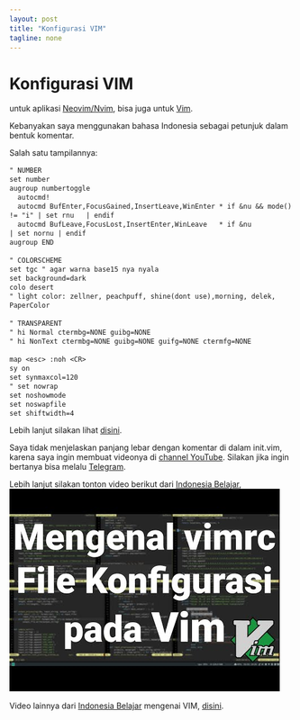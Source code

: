 ```yaml
---
layout: post
title: "Konfigurasi VIM"
tagline: none
---
```


# Konfigurasi VIM

untuk aplikasi [Neovim/Nvim](https://neovim.io/), bisa juga untuk [Vim](https://www.vim.org/).  

Kebanyakan saya menggunakan bahasa Indonesia sebagai petunjuk dalam bentuk komentar.  

Salah satu tampilannya:

```
" NUMBER
set number
augroup numbertoggle
  autocmd!
  autocmd BufEnter,FocusGained,InsertLeave,WinEnter * if &nu && mode() != "i" | set rnu   | endif
  autocmd BufLeave,FocusLost,InsertEnter,WinLeave   * if &nu                  | set nornu | endif
augroup END

" COLORSCHEME
set tgc " agar warna base15 nya nyala
set background=dark
colo desert
" light color: zellner, peachpuff, shine(dont use),morning, delek, PaperColor

" TRANSPARENT
" hi Normal ctermbg=NONE guibg=NONE
" hi NonText ctermbg=NONE guibg=NONE guifg=NONE ctermfg=NONE

map <esc> :noh <CR>
sy on
set synmaxcol=120
" set nowrap
set noshowmode
set noswapfile  
set shiftwidth=4  
```

Lebih lanjut silakan lihat [disini](https://github.com/ihsanpraditya/ihsanpraditya.github.io/tree/main/files/init.vim).

Saya tidak menjelaskan panjang lebar dengan komentar di dalam init.vim, karena saya ingin membuat videonya di [channel YouTube](https://m.youtube.com/channel/UCy6dWhcb_pWIUvuSjs6bxWw). Silakan jika ingin bertanya bisa melalu [Telegram](https://t.me/ihsan_praditya).  

Lebih lanjut silakan tonton video berikut dari [Indonesia Belajar](https://youtube.com/IndonesiaBelajarKomputer),  
[![Konfigurasi VIMRC](https://raw.githubusercontent.com/ihsanpraditya/ihsanpraditya.github.io/master/images/vimrc-indonesia-belajar.jpeg)](https://m.youtube.com/watch?v=FLslTw9c8ik)  

Video lainnya dari [Indonesia Belajar](https://youtube.com/IndonesiaBelajarKomputer) mengenai VIM, [disini](https://m.youtube.com/playlist?list=PL2O3HdJI4voE_mHibdvrDqNj_vZaKCZGC).  

<pre>

















</pre>
